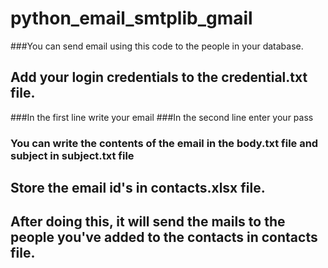 # python_email_smtplib_gmail

###You can send email using this code to the people in your database.

## Add your login credentials to the credential.txt file.
  ###In the first line write your email
  ###In the second line enter your pass

### You can write the contents of the email in the body.txt file and subject in subject.txt file
  
## Store the email id's in contacts.xlsx file.

## After doing this, it will send the mails to the people you've added to the contacts in contacts file.
